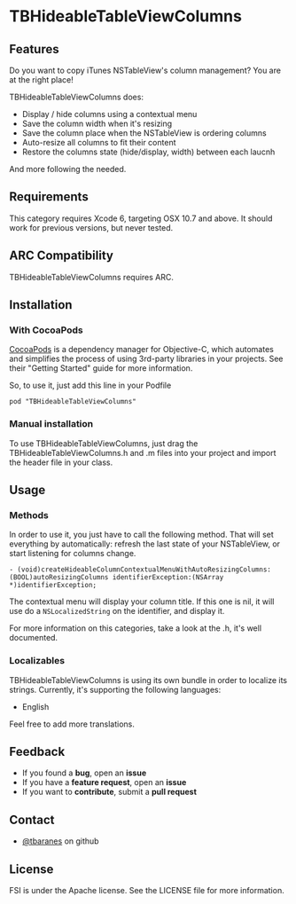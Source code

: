 TBHideableTableViewColumns
===

Features
------

Do you want to copy iTunes NSTableView's column management? You are at the right place!

TBHideableTableViewColumns does:

- Display / hide columns using a contextual menu
- Save the column width when it's resizing
- Save the column place when the NSTableView is ordering columns
- Auto-resize all columns to fit their content
- Restore the columns state (hide/display, width) between each laucnh

And more following the needed.

Requirements
------

This category requires Xcode 6, targeting OSX 10.7 and above. It should work for previous versions, but never tested.


ARC Compatibility
------

TBHideableTableViewColumns requires ARC.


Installation 
------

### With CocoaPods ###

[CocoaPods](http://cocoapods.org/) is a dependency manager for Objective-C, which automates and simplifies the process of using 3rd-party libraries in your projects. See their "Getting Started" guide for more information.

So, to use it, just add this line in your Podfile
```
pod "TBHideableTableViewColumns"
```

### Manual installation ###

To use TBHideableTableViewColumns, just drag the TBHideableTableViewColumns.h and .m files into your project and import the header file in your class.

Usage
------

### Methods

In order to use it, you just have to call the following method. That will set everything by automatically: refresh the last state of your NSTableView, or start listening for columns change.

```
- (void)createHideableColumnContextualMenuWithAutoResizingColumns:(BOOL)autoResizingColumns identifierException:(NSArray *)identifierException;
```

The contextual menu will display your column title. If this one is nil, it will use do a `NSLocalizedString` on the identifier, and display it.

For more information on this categories, take a look at the .h, it's well documented.

### Localizables

TBHideableTableViewColumns is using its own bundle in order to localize its strings. Currently, it's supporting the following languages:

- English

Feel free to add more translations.

Feedback
------

  * If you found a **bug**, open an **issue**
  * If you have a **feature request**, open an **issue**
  * If you want to **contribute**, submit a **pull request**

Contact
------

* [@tbaranes](https://github.com/tbaranes/) on github

License
------

FSI is under the Apache license. See the LICENSE file for more information.
